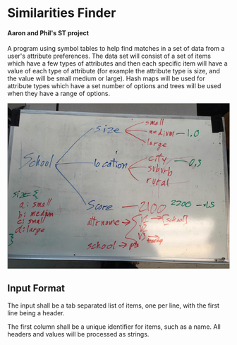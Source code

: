 Similarities Finder
===================

#### Aaron and Phil's ST project 

A program using symbol tables to help find matches in a set of data from a user's attribute preferences. The data set will consist of a set of items which have a few types of attributes and then each specific item will have a value of each type of attribute (for example the attribute type is size, and the value will be small medium or large). Hash maps will be used for attribute types which have a set number of options and trees will be used when they have a range of options.

![whiteboard-1](https://github.com/AlgoPHS/SymbolTables/raw/similar-objects-finder/similar-objects-finder/similar-objects-finder.png)

Input Format
-------------------

The input shall be a tab separated list of items, one per line, with the first
line being a header.

The first column shall be a unique identifier for items, such as a name. All
headers and values will be processed as strings.

